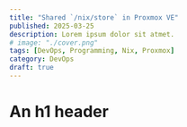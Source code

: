 ```yaml
---
title: "Shared `/nix/store` in Proxmox VE"
published: 2025-03-25
description: Lorem ipsum dolor sit atmet.
# image: "./cover.png"
tags: [DevOps, Programming, Nix, Proxmox]
category: DevOps
draft: true
---
```


# An h1 header
